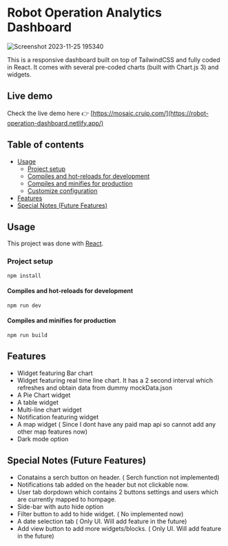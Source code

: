 # Robot Operation Analytics Dashboard 

![Screenshot 2023-11-25 195340](https://github.com/shaikh1994/Robot-Operation-Dashboard/assets/43321233/27037f3b-2a98-4e7f-b671-36395b1c12b5)

This is a responsive dashboard  built on top of TailwindCSS and fully coded in React. It comes with several pre-coded charts (built with Chart.js 3) and widgets.

## Live demo

Check the live demo here 👉️ [https://mosaic.cruip.com/](https://robot-operation-dashboard.netlify.app/)

## Table of contents

* [Usage](#usage)
  * [Project setup](#project-setup)
  * [Compiles and hot-reloads for development](#compiles-and-hot-reloads-for-development)
  * [Compiles and minifies for production](#compiles-and-minifies-for-production)
  * [Customize configuration](#customize-configuration)
* [Features](#Features)            
* [Special Notes (Future Features)](#Special-Notes)


## Usage

This project was done with [React](https://react.dev/).

### Project setup
```
npm install
```

#### Compiles and hot-reloads for development
```
npm run dev
```

#### Compiles and minifies for production
```
npm run build
```


## Features

- Widget featuring Bar chart
- Widget featuring real time line chart. It has a 2 second interval which refreshes and obtain data from dummy mockData.json
- A Pie Chart widget
- A table widget
- Multi-line chart widget
- Notification featuring widget
- A map widget ( Since I dont have any paid map api so cannot add any other map features now)
- Dark mode option

## Special Notes (Future Features)

- Conatains a serch button on header. ( Serch function not implemented)
- Notifications tab added on the header but not clickable now.
- User tab dorpdown which contains 2 buttons settings and users which are currently mapped to hompage.
- Side-bar with auto hide option
- Filter button to add to hide widget. ( No implemented now)
- A date selection tab ( Only UI. Will add feature in the future)
- Add view button to add more widgets/blocks. ( Only UI. Will add feature in the future)

